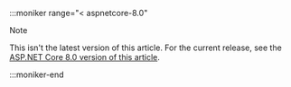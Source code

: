 :::moniker range="< aspnetcore-8.0"

> [!NOTE]
> This isn't the latest version of this article. For the current release, see the [ASP.NET Core 8.0 version of this article](?view=aspnetcore-8.0&preserve-view=true).

:::moniker-end

<!--
:::moniker range="> aspnetcore-8.0"

> [!IMPORTANT]
> This information relates to a pre-release product that may be substantially modified before it's commercially released. Microsoft makes no warranties, express or implied, with respect to the information provided here.
>
> For the current release, see the [.NET 8 version of this article](?view=aspnetcore-8.0&preserve-view=true).

:::moniker-end
-->
